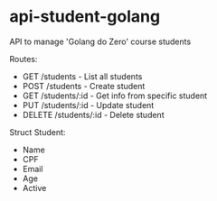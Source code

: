 # api-student-golang

API to manage 'Golang do Zero' course students

Routes:
-   GET /students - List all students   
-   POST /students - Create student
-   GET /students/:id -  Get info from specific student
-   PUT /students/:id - Update student
-   DELETE /students/:id - Delete student


Struct Student:

- Name
- CPF
- Email
- Age
- Active


